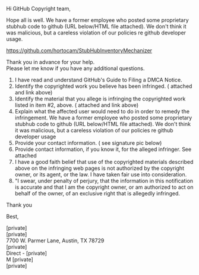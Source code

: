 Hi GitHub Copyright team,  

Hope all is well. We have a former employee who posted some proprietary stubhub code to github (URL below/HTML file attached). We don't think it was malicious, but a careless violation of our policies re github developer usage.  

https://github.com/hortocam/StubHubInventoryMechanizer  

Thank you in advance for your help.  
Please let me know if you have any additional questions.

1. I have read and understand GitHub's Guide to Filing a DMCA Notice.  
2. Identify the copyrighted work you believe has been infringed. ( attached and link above)  
3. Identify the material that you allege is infringing the copyrighted work listed in item #2, above. ( attached and link above)  
4. Explain what the affected user would need to do in order to remedy the infringement. We have a former employee who posted some proprietary stubhub code to github (URL below/HTML file attached). We don't think it was malicious, but a careless violation of our policies re github developer usage  
5. Provide your contact information. ( see signature pic below)  
6. Provide contact information, if you know it, for the alleged infringer. See attached  
7. I have a good faith belief that use of the copyrighted materials described above on the infringing web pages is not authorized by the copyright owner, or its agent, or the law. I have taken fair use into consideration.  
8. "I swear, under penalty of perjury, that the information in this notification is accurate and that I am the copyright owner, or am authorized to act on behalf of the owner, of an exclusive right that is allegedly infringed.  

Thank you

Best,

[private]  
[private]  
7700 W. Parmer Lane, Austin, TX 78729  
[private]   
Direct - [private]  
M [private]  
[private]  
